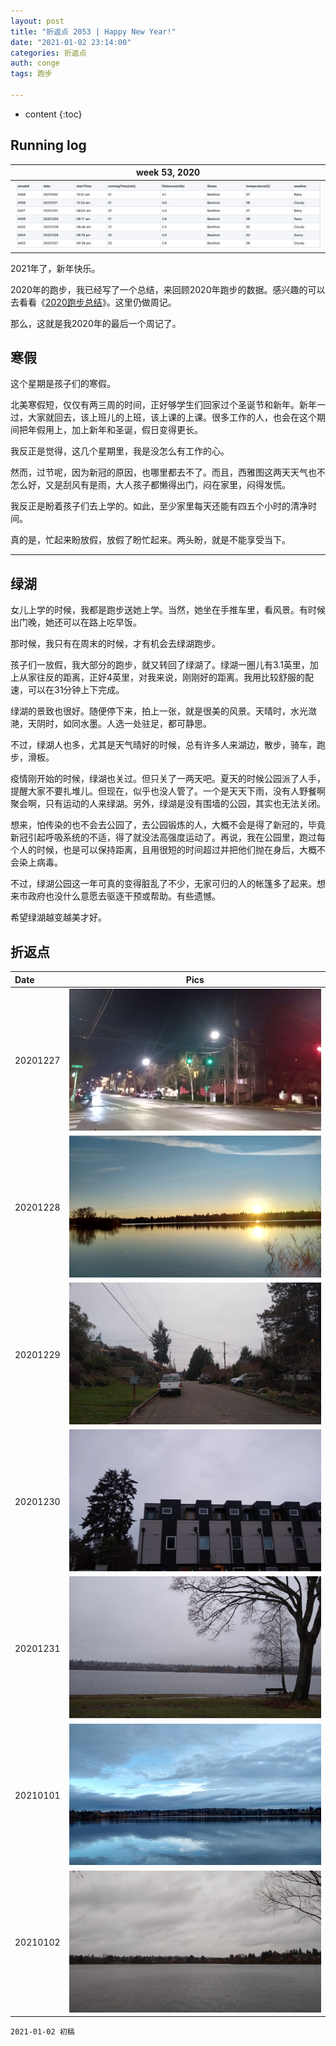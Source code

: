 ```yaml
---
layout: post
title: "折返点 2053 | Happy New Year!"
date: "2021-01-02 23:14:00"
categories: 折返点
auth: conge
tags: 跑步

---
```

* content
{:toc}


## Running log

|week 53, 2020|
|:----:|
|![Running log, week 53, 2020](/assets/images/折返点/2020_wk53.png)|

2021年了，新年快乐。

2020年的跑步，我已经写了一个总结，来回顾2020年跑步的数据。感兴趣的可以去看看《[2020跑步总结](https://conge.github.io/2020/12/31/review-2020-running-review/)》。这里仍做周记。

那么，这就是我2020年的最后一个周记了。






## 寒假

这个星期是孩子们的寒假。


北美寒假短，仅仅有两三周的时间，正好够学生们回家过个圣诞节和新年。新年一过，大家就回去，该上班儿的上班，该上课的上课。很多工作的人，也会在这个期间把年假用上，加上新年和圣诞，假日变得更长。

我反正是觉得，这几个星期里，我是没怎么有工作的心。

然而，过节呢，因为新冠的原因，也哪里都去不了。而且，西雅图这两天天气也不怎么好，又是刮风有是雨，大人孩子都懒得出门，闷在家里，闷得发慌。

我反正是盼着孩子们去上学的。如此，至少家里每天还能有四五个小时的清净时间。

真的是，忙起来盼放假，放假了盼忙起来。两头盼，就是不能享受当下。

----

## 绿湖

女儿上学的时候，我都是跑步送她上学。当然，她坐在手推车里，看风景。有时候出门晚，她还可以在路上吃早饭。

那时候，我只有在周末的时候，才有机会去绿湖跑步。

孩子们一放假，我大部分的跑步，就又转回了绿湖了。绿湖一圈儿有3.1英里，加上从家往反的距离，正好4英里，对我来说，刚刚好的距离。我用比较舒服的配速，可以在31分钟上下完成。

绿湖的景致也很好。随便停下来，拍上一张，就是很美的风景。天晴时，水光潋滟，天阴时，如同水墨。人选一处驻足，都可静思。

不过，绿湖人也多，尤其是天气晴好的时候，总有许多人来湖边，散步，骑车，跑步，滑板。

疫情刚开始的时候，绿湖也关过。但只关了一两天吧。夏天的时候公园派了人手，提醒大家不要扎堆儿。但现在，似乎也没人管了。一个是天天下雨，没有人野餐啊聚会啊，只有运动的人来绿湖。另外，绿湖是没有围墙的公园，其实也无法关闭。

想来，怕传染的也不会去公园了，去公园锻炼的人，大概不会是得了新冠的，毕竟新冠引起呼吸系统的不适，得了就没法高强度运动了。再说，我在公园里，跑过每个人的时候，也是可以保持距离，且用很短的时间超过并把他们抛在身后，大概不会染上病毒。

不过，绿湖公园这一年可真的变得脏乱了不少，无家可归的人的帐篷多了起来。想来市政府也没什么意愿去驱逐干预或帮助。有些遗憾。

希望绿湖越变越美才好。



## 折返点

|Date|Pics|
|:----|:----:|
|20201227|![20201227.jpg](/assets/images/折返点/20201227.jpg)  |
|20201228|![20201228.jpg](/assets/images/折返点/20201228.jpg)  |
|20201229|![20201229.jpg](/assets/images/折返点/20201229.jpg)  |
|20201230|![20201230.jpg](/assets/images/折返点/20201230.jpg)  |
|20201231|![20201231.jpg](/assets/images/折返点/20201231.jpg)  |
|20210101|![20210101.jpg](/assets/images/折返点/20210101.jpg)  |
|20210102|![20210102.jpg](/assets/images/折返点/20210102.jpg)  |


```
2021-01-02 初稿
```

